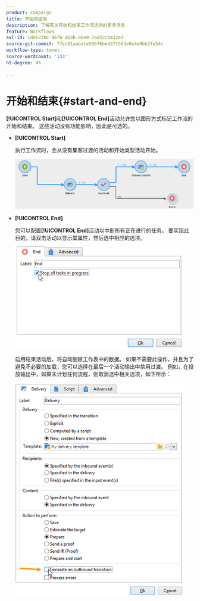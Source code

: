 ```yaml
---
product: campaign
title: 开始和结束
description: 了解有关开始和结束工作流活动的更多信息
feature: Workflows
exl-id: 1de622bc-967b-403b-86e0-2ad32cb432e3
source-git-commit: 77ec01aaba1e50676bed57f503a9e4e8bb1fe54c
workflow-type: tm+mt
source-wordcount: '133'
ht-degree: 4%

---
```


# 开始和结束{#start-and-end}



**[!UICONTROL Start]**&#x200B;和&#x200B;**[!UICONTROL End]**&#x200B;活动允许您以图形方式标记工作流的开始和结束。 这些活动没有功能影响，因此是可选的。

* **[!UICONTROL Start]**

  执行工作流时，会从没有集客过渡的活动和开始类型活动开始。

  ![](assets/s_user_segmentation_start_stop.png)

* **[!UICONTROL End]**

  您可以配置&#x200B;**[!UICONTROL End]**&#x200B;活动以中断所有正在进行的任务。 要实现此目的，请双击活动以显示其属性，然后选中相应的选项。

  ![](assets/s_user_segmentation_end.png)

  启用结束活动后，将自动删除工作表中的数据。 如果不需要此操作，并且为了避免不必要的加载，您可以选择在最后一个活动输出中禁用过渡。 例如，在投放输出中，如果未计划任何流程，则取消选中相关选项，如下所示：

  ![](assets/s_advuser_delivery_option_no_output.png)
